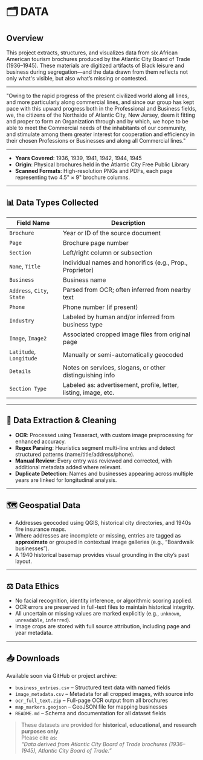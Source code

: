# 🗂️ DATA

## Overview

This project extracts, structures, and visualizes data from six African American tourism brochures produced by the Atlantic City Board of Trade (1936–1945). These materials are digitized artifacts of Black leisure and business during segregation—and the data drawn from them reflects not only what's visible, but also what’s missing or contested.

---

"Owing to the rapid progress of the present civilized world along all lines, and more particularly along commercial lines, and since our group has kept pace with this upward progress both in the Professional and Business fields, we, the citizens of the Northside of Atlantic City, New Jersey, deem it fitting and proper to form an Organization through and by which, we hope to be able to meet the Commercial needs of the inhabitants of our community, and stimulate among them greater interest for cooperation and efficiency in their chosen Professions or Businesses and along all Commercial lines."

---

- **Years Covered**: 1936, 1939, 1941, 1942, 1944, 1945  
- **Origin**: Physical brochures held in the Atlantic City Free Public Library
- **Scanned Formats**: High-resolution PNGs and PDFs, each page representing two 4.5" × 9" brochure columns.

---

## 📊 Data Types Collected

| Field Name           | Description                                                         |
|----------------------|---------------------------------------------------------------------|
| `Brochure`           | Year or ID of the source document                                   |
| `Page`               | Brochure page number                                                |
| `Section`            | Left/right column or subsection                                     |
| `Name`, `Title`      | Individual names and honorifics (e.g., Prop., Proprietor)           |
| `Business`           | Business name                                           |
| `Address`, `City`, `State` | Parsed from OCR; often inferred from nearby text            |
| `Phone`              | Phone number (if present)                                           |
| `Industry`           | Labeled by human and/or inferred from business type                 |
| `Image`, `Image2`    | Associated cropped image files from original page                   |
| `Latitude`, `Longitude` | Manually or semi-automatically geocoded                         |
| `Details`            | Notes on services, slogans, or other distinguishing info            |
| `Section Type`       | Labeled as: advertisement, profile, letter, listing, image, etc.                |

---

## 🧠 Data Extraction & Cleaning

- **OCR**: Processed using Tesseract, with custom image preprocessing for enhanced accuracy.
- **Regex Parsing**: Heuristics segment multi-line entries and detect structured patterns (name/title/address/phone).
- **Manual Review**: Every entry was reviewed and corrected, with additional metadata added where relevant.
- **Duplicate Detection**: Names and businesses appearing across multiple years are linked for longitudinal analysis.

---

## 🗺️ Geospatial Data

- Addresses geocoded using QGIS, historical city directories, and 1940s fire insurance maps.
- Where addresses are incomplete or missing, entries are tagged as **approximate** or grouped in contextual image galleries (e.g., “Boardwalk businesses”).
- A 1940 historical basemap provides visual grounding in the city’s past layout.

---

## ⚖️ Data Ethics

- No facial recognition, identity inference, or algorithmic scoring applied.
- OCR errors are preserved in full-text files to maintain historical integrity.
- All uncertain or missing values are marked explicitly (e.g., `unknown`, `unreadable`, `inferred`).
- Image crops are stored with full source attribution, including page and year metadata.

---

## 📥 Downloads

Available soon via GitHub or project archive:

- `business_entries.csv` – Structured text data with named fields
- `image_metadata.csv` – Metadata for all cropped images, with source info
- `ocr_full_text.zip` – Full-page OCR output from all brochures
- `map_markers.geojson` – GeoJSON file for mapping businesses
- `README.md` – Schema and documentation for all dataset fields

> These datasets are provided for **historical, educational, and research purposes only**.  
> Please cite as:  
> *“Data derived from Atlantic City Board of Trade brochures (1936–1945), Atlantic City Board of Trade.”*

